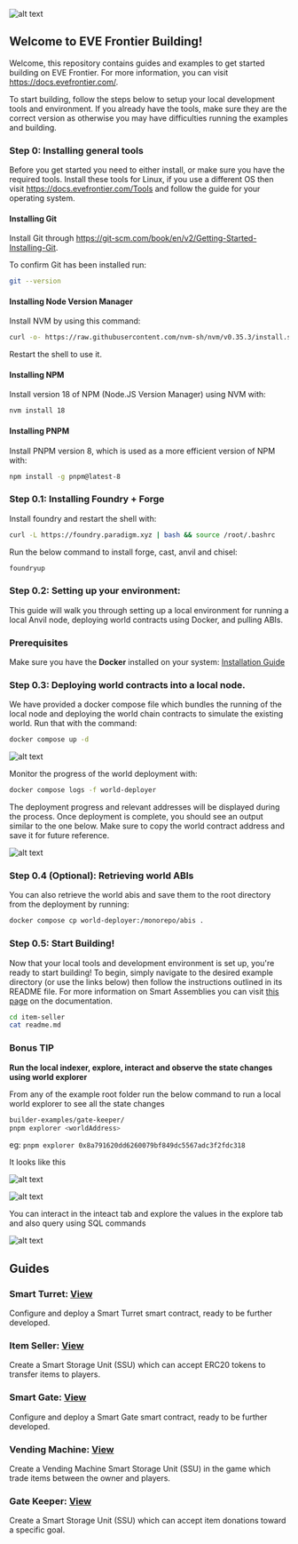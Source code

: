 ![alt text](readme-imgs/banner7.png)

## Welcome to EVE Frontier Building!
Welcome, this repository contains guides and examples to get started building on EVE Frontier. For more information, you can visit https://docs.evefrontier.com/. 

To start building, follow the steps below to setup your local development tools and environment. If you already have the tools, make sure they are the correct version as otherwise you may have difficulties running the examples and building.

### Step 0: Installing general tools
Before you get started you need to either install, or make sure you have the required tools. Install these tools for Linux, if you use a different OS then visit https://docs.evefrontier.com/Tools and follow the guide for your operating system.

#### Installing Git
Install Git through https://git-scm.com/book/en/v2/Getting-Started-Installing-Git. 

To confirm Git has been installed run:
```bash
git --version
```

#### Installing Node Version Manager
Install NVM by using this command:
```bash
curl -o- https://raw.githubusercontent.com/nvm-sh/nvm/v0.35.3/install.sh | bash
```

Restart the shell to use it.

#### Installing NPM
Install version 18 of NPM (Node.JS Version Manager) using NVM with:
```bash
nvm install 18
```

#### Installing PNPM
Install PNPM version 8, which is used as a more efficient version of NPM with:
```bash
npm install -g pnpm@latest-8
```

### Step 0.1: Installing Foundry + Forge
Install foundry and restart the shell with:
```bash
curl -L https://foundry.paradigm.xyz | bash && source /root/.bashrc
```

Run the below command to install forge, cast, anvil and chisel:
```bash
foundryup
```

### Step 0.2: Setting up your environment:
This guide will walk you through setting up a local environment for running a local Anvil node, deploying world contracts using Docker, and pulling ABIs.

### Prerequisites
Make sure you have the **Docker** installed on your system: [Installation Guide](https://docs.docker.com/get-docker/)

### Step 0.3: Deploying world contracts into a local node.
We have provided a docker compose file which bundles the running of the local node and deploying the world chain contracts to simulate the existing world. Run that with the command:
```bash
docker compose up -d
```
![alt text](readme-imgs/docker1.png)

Monitor the progress of the world deployment with:

```bash
docker compose logs -f world-deployer
```

The deployment progress and relevant addresses will be displayed during the process. Once deployment is complete, you should see an output similar to the one below. Make sure to copy the world contract address and save it for future reference.

![alt text](readme-imgs/docker_deployment.png)


### Step 0.4 (Optional): Retrieving world ABIs
You can also retrieve the world abis and save them to the root directory from the deployment by running:

```bash
docker compose cp world-deployer:/monorepo/abis .
```

### Step 0.5: Start Building!

Now that your local tools and development environment is set up, you're ready to start building! To begin, simply navigate to the desired example directory (or use the links below) then follow the instructions outlined in its README file. For more information on Smart Assemblies you can visit [this page](https://docs.evefrontier.com/SmartAssemblies) on the documentation.

```bash
cd item-seller
cat readme.md
```

### Bonus TIP
**Run the local indexer, explore, interact and observe the state changes using world explorer**

From any of the example root folder run the below command to run a local world explorer to see all the state changes

```sh
builder-examples/gate-keeper/
pnpm explorer <worldAddress>
```

eg: `pnpm explorer 0x8a791620dd6260079bf849dc5567adc3f2fdc318`

It looks like this 

![alt text](readme-imgs/explorer.png)


![alt text](readme-imgs/explorer-view.png)


You can interact in the inteact tab and explore the values in the explore tab and also query using SQL commands

![alt text](readme-imgs/query.png)

## Guides
### Smart Turret: [View](./smart-turret/readme.md)
Configure and deploy a Smart Turret smart contract, ready to be further developed.

### Item Seller: [View](./item-seller/readme.md)
Create a Smart Storage Unit (SSU) which can accept ERC20 tokens to transfer items to players.

### Smart Gate: [View](./smart-turret/readme.md)
Configure and deploy a Smart Gate smart contract, ready to be further developed.

### Vending Machine: [View](./vending-machine/readme.md)
Create a Vending Machine Smart Storage Unit (SSU) in the game which trade items between the owner and players.

### Gate Keeper: [View](./gate-keeper/readme.md)
Create a Smart Storage Unit (SSU) which can accept item donations toward a specific goal.